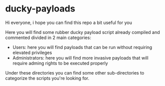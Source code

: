 # ducky-payloads

Hi everyone, i hope you can find this repo a bit useful for you

Here you will find some rubber ducky payload script already compiled and commented divided in 2 main categories:
- Users: here you will find payloads that can be run without requiring elevated privileges
- Administrators: here you will find more invasive payloads that will require adming rights to be executed properly

Under these directories you can find some other sub-directories to categorize the scripts you're looking for.
